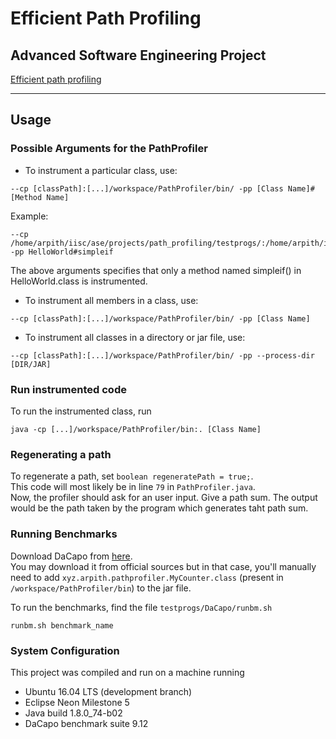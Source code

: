 # Efficient Path Profiling
## Advanced Software Engineering Project

[Efficient path profiling](http://dl.acm.org/citation.cfm?id=243857)

<hr>

## Usage
### Possible Arguments for the PathProfiler
* To instrument a particular class, use:   
```
--cp [classPath]:[...]/workspace/PathProfiler/bin/ -pp [Class Name]#[Method Name]
```
Example:
```
--cp /home/arpith/iisc/ase/projects/path_profiling/testprogs/:/home/arpith/iisc/ase/projects/path_profiling/workspace/PathProfiler/bin/ -pp HelloWorld#simpleif
```
The above arguments specifies that only a method named simpleif() in HelloWorld.class is instrumented.

* To instrument all members in a class, use:
```
--cp [classPath]:[...]/workspace/PathProfiler/bin/ -pp [Class Name]
```

* To instrument all classes in a directory or jar file, use:
```
--cp [classPath]:[...]/workspace/PathProfiler/bin/ -pp --process-dir [DIR/JAR]
```

### Run instrumented code
To run the instrumented class, run
```
java -cp [...]/workspace/PathProfiler/bin:. [Class Name]
```

### Regenerating a path
To regenerate a path, set ```boolean regeneratePath = true;```.   
This code will most likely be in line ```79``` in ```PathProfiler.java```.   
Now, the profiler should ask for an user input. Give a path sum. The output would be the path taken by the program which generates taht path sum.

### Running Benchmarks
Download DaCapo from [here](https://drive.google.com/file/d/0B61DWhik0jONVW9fa3Z3aG1Ock0/view?usp=sharing).   
You may download it from official sources but in that case, you'll manually need to add ```xyz.arpith.pathprofiler.MyCounter.class``` (present in ```/workspace/PathProfiler/bin```) to the jar file.   

To run the benchmarks, find the file ```testprogs/DaCapo/runbm.sh```   
```
runbm.sh benchmark_name
```

### System Configuration
This project was compiled and run on a machine running
* Ubuntu 16.04 LTS (development branch)
* Eclipse Neon Milestone 5
* Java build 1.8.0_74-b02
* DaCapo benchmark suite 9.12